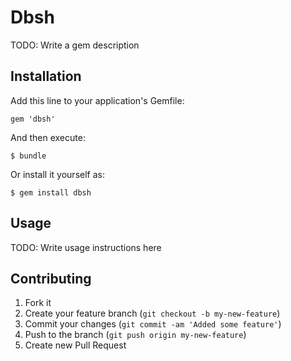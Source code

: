 # Dbsh

TODO: Write a gem description

## Installation

Add this line to your application's Gemfile:

    gem 'dbsh'

And then execute:

    $ bundle

Or install it yourself as:

    $ gem install dbsh

## Usage

TODO: Write usage instructions here

## Contributing

1. Fork it
2. Create your feature branch (`git checkout -b my-new-feature`)
3. Commit your changes (`git commit -am 'Added some feature'`)
4. Push to the branch (`git push origin my-new-feature`)
5. Create new Pull Request
